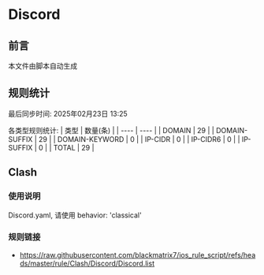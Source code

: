 # Discord

## 前言
本文件由脚本自动生成

## 规则统计
最后同步时间: 2025年02月23日 13:25

各类型规则统计:
| 类型 | 数量(条)  | 
| ---- | ----  |
| DOMAIN | 29 | 
| DOMAIN-SUFFIX | 29 | 
| DOMAIN-KEYWORD | 0 | 
| IP-CIDR | 0 | 
| IP-CIDR6 | 0 | 
| IP-SUFFIX | 0 | 
| TOTAL | 29 | 
## Clash 
### 使用说明 
Discord.yaml, 请使用 behavior: 'classical' 
### 规则链接 
- https://raw.githubusercontent.com/blackmatrix7/ios_rule_script/refs/heads/master/rule/Clash/Discord/Discord.list 
